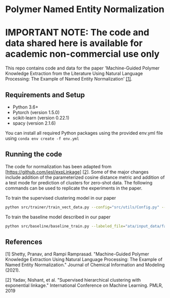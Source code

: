 # Polymer Named Entity Normalization

# IMPORTANT NOTE: The code and data shared here is available for academic non-commercial use only

This repo contains code and data for the paper 'Machine-Guided Polymer Knowledge Extraction from the Literature Using Natural Language Processing: The Example of Named Entity Normalization' [[1]](https://pubs.acs.org/doi/abs/10.1021/acs.jcim.1c00554).

## Requirements and Setup

- Python 3.6+
- Pytorch (version 1.5.0)
- scikit-learn (version 0.22.1)
- spacy (version 2.1.6)

You can install all required Python packages using the provided env.yml file using `conda env create -f env.yml`

## Running the code

The code for normalization has been adapted from [https://github.com/iesl/expLinkage] [[2]](http://proceedings.mlr.press/v97/yadav19a.html). Some of the major changes include addition of the parameterized cosine distance metric and addition of a test mode for prediction of clusters for zero-shot data. The following commands can be used to replicate the experiments in the paper.

To train the supervised clustering model in our paper
```bash
python src/trainer/train_vect_data.py --config="src/utils/Config.py" --mode="train" --resultDir="/path/to/output_dir" --clusterFile="data/input_data/fastText/labeled_polymer_clusters.tsv"
```

To train the baseline model described in our paper
```bash
python src/baseline/baseline_train.py --labeled_file="ata/input_data/fastText/labeled_polymer_clusters_with_name.tsv" --use_labels=True --output_dir="path/to/output_dir"
```

## References

[1] Shetty, Pranav, and Rampi Ramprasad. "Machine-Guided Polymer Knowledge Extraction Using Natural Language Processing: The Example of Named Entity Normalization." Journal of Chemical Information and Modeling (2021).

[2] Yadav, Nishant, et al. "Supervised hierarchical clustering with exponential linkage." International Conference on Machine Learning. PMLR, 2019
